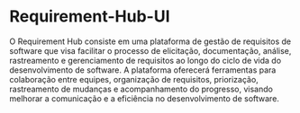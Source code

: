 # Requirement-Hub-UI

O Requirement Hub consiste em uma plataforma de gestão de requisitos de software que visa facilitar o processo de elicitação, documentação, análise, rastreamento e gerenciamento de requisitos ao longo do ciclo de vida do desenvolvimento de software. A plataforma oferecerá ferramentas para colaboração entre equipes, organização de requisitos, priorização, rastreamento de mudanças e acompanhamento do progresso, visando melhorar a comunicação e a eficiência no desenvolvimento de software.
